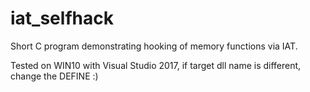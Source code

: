 # iat_selfhack
Short C program demonstrating hooking of memory functions via IAT.

Tested on WIN10 with Visual Studio 2017, if target dll name is different, change the DEFINE  :)

